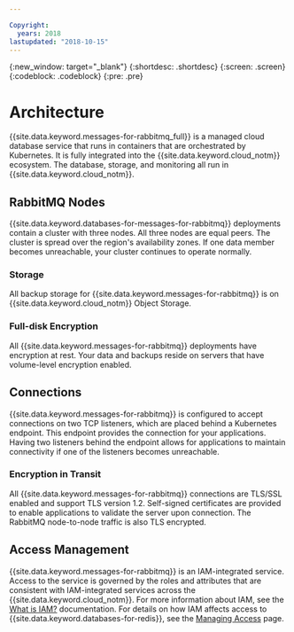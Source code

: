 ```yaml
---

Copyright:
  years: 2018
lastupdated: "2018-10-15"
---
```


{:new_window: target="_blank"}
{:shortdesc: .shortdesc}
{:screen: .screen}
{:codeblock: .codeblock}
{:pre: .pre}

# Architecture

{{site.data.keyword.messages-for-rabbitmq_full}} is a managed cloud database service that runs in containers that are orchestrated by Kubernetes. It is fully integrated into the {{site.data.keyword.cloud_notm}} ecosystem. The database, storage, and monitoring all run in {{site.data.keyword.cloud_notm}}.

## RabbitMQ Nodes

{{site.data.keyword.databases-for-messages-for-rabbitmq}} deployments contain a cluster with three nodes. All three nodes are equal peers. The cluster is spread over the region's availability zones. If one data member becomes unreachable, your cluster continues to operate normally.

### Storage

All backup storage for {{site.data.keyword.messages-for-rabbitmq}} is on {{site.data.keyword.cloud_notm}} Object Storage.

### Full-disk Encryption

All {{site.data.keyword.messages-for-rabbitmq}} deployments have encryption at rest. Your data and backups reside on servers that have volume-level encryption enabled.

## Connections

{{site.data.keyword.messages-for-rabbitmq}} is configured to accept connections on two TCP listeners, which are placed behind a Kubernetes endpoint. This endpoint provides the connection for your applications. Having two listeners behind the endpoint allows for applications to maintain connectivity if one of the listeners becomes unreachable.

### Encryption in Transit

All {{site.data.keyword.messages-for-rabbitmq}} connections are TLS/SSL enabled and support TLS version 1.2. Self-signed certificates are provided to enable applications to validate the server upon connection. The RabbitMQ node-to-node traffic is also TLS encrypted.

## Access Management

{{site.data.keyword.messages-for-rabbitmq}} is an IAM-integrated service. Access to the service is governed by the roles and attributes that are consistent with IAM-integrated services across the {{site.data.keyword.cloud_notm}}. For more information about IAM, see the [What is IAM?](https://console.{DomainName}/docs/iam/index.html#iamoverview) documentation. For details on how IAM affects access to {{site.data.keyword.databases-for-redis}}, see the [Managing Access](./access-management.html) page.

